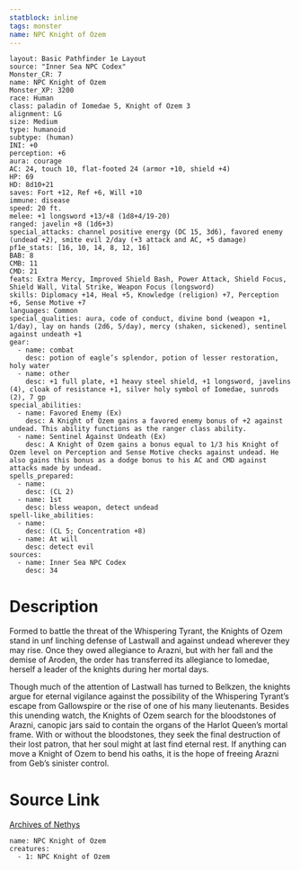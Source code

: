 ```yaml
---
statblock: inline
tags: monster
name: NPC Knight of Ozem
---
```

```statblock
layout: Basic Pathfinder 1e Layout
source: "Inner Sea NPC Codex"
Monster_CR: 7
name: NPC Knight of Ozem
Monster_XP: 3200
race: Human
class: paladin of Iomedae 5, Knight of Ozem 3
alignment: LG
size: Medium
type: humanoid
subtype: (human)
INI: +0
perception: +6
aura: courage
AC: 24, touch 10, flat-footed 24 (armor +10, shield +4)
HP: 69
HD: 8d10+21
saves: Fort +12, Ref +6, Will +10
immune: disease
speed: 20 ft.
melee: +1 longsword +13/+8 (1d8+4/19-20)
ranged: javelin +8 (1d6+3)
special_attacks: channel positive energy (DC 15, 3d6), favored enemy (undead +2), smite evil 2/day (+3 attack and AC, +5 damage)
pf1e_stats: [16, 10, 14, 8, 12, 16]
BAB: 8
CMB: 11
CMD: 21
feats: Extra Mercy, Improved Shield Bash, Power Attack, Shield Focus, Shield Wall, Vital Strike, Weapon Focus (longsword)
skills: Diplomacy +14, Heal +5, Knowledge (religion) +7, Perception +6, Sense Motive +7
languages: Common
special_qualities: aura, code of conduct, divine bond (weapon +1, 1/day), lay on hands (2d6, 5/day), mercy (shaken, sickened), sentinel against undeath +1
gear:
  - name: combat
    desc: potion of eagle’s splendor, potion of lesser restoration, holy water
  - name: other
    desc: +1 full plate, +1 heavy steel shield, +1 longsword, javelins (4), cloak of resistance +1, silver holy symbol of Iomedae, sunrods (2), 7 gp
special_abilities:
  - name: Favored Enemy (Ex)
    desc: A Knight of Ozem gains a favored enemy bonus of +2 against undead. This ability functions as the ranger class ability.
  - name: Sentinel Against Undeath (Ex)
    desc: A Knight of Ozem gains a bonus equal to 1/3 his Knight of Ozem level on Perception and Sense Motive checks against undead. He also gains this bonus as a dodge bonus to his AC and CMD against attacks made by undead.
spells_prepared:
  - name:
    desc: (CL 2)
  - name: 1st
    desc: bless weapon, detect undead
spell-like_abilities:
  - name:
    desc: (CL 5; Concentration +8)
  - name: At will
    desc: detect evil
sources:
  - name: Inner Sea NPC Codex
    desc: 34
```
# Description
Formed to battle the threat of the Whispering Tyrant, the Knights of Ozem stand in unf linching defense of Lastwall and against undead wherever they may rise. Once they owed allegiance to Arazni, but with her fall and the demise of Aroden, the order has transferred its allegiance to Iomedae, herself a leader of the knights during her mortal days.

Though much of the attention of Lastwall has turned to Belkzen, the knights argue for eternal vigilance against the possibility of the Whispering Tyrant’s escape from Gallowspire or the rise of one of his many lieutenants. Besides this unending watch, the Knights of Ozem search for the bloodstones of Arazni, canopic jars said to contain the organs of the Harlot Queen’s mortal frame. With or without the bloodstones, they seek the final destruction of their lost patron, that her soul might at last find eternal rest. If anything can move a Knight of Ozem to bend his oaths, it is the hope of freeing Arazni from Geb’s sinister control.
# Source Link
[Archives of Nethys](https://aonprd.com/NPCDisplay.aspx?ItemName=Knight%20of%20Ozem)
```encounter-table
name: NPC Knight of Ozem
creatures:
  - 1: NPC Knight of Ozem
```
